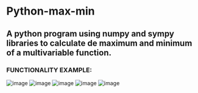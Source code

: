<h1>Python-max-min</h1>
<h2>A python program using numpy and sympy libraries to calculate de maximum and minimum of a multivariable function.</h2>
<h3>FUNCTIONALITY EXAMPLE: </h3>

![image](https://user-images.githubusercontent.com/56851339/216798511-c6474229-c116-4141-904e-8d04bb467e4b.png)
![image](https://user-images.githubusercontent.com/56851339/216798521-907e7848-3fd4-443d-a11a-d6b2e6c5c736.png)
![image](https://user-images.githubusercontent.com/56851339/216798525-895f954e-a1c9-419f-ac7c-d24b348b1a7f.png)
![image](https://user-images.githubusercontent.com/56851339/216798536-74306941-ed46-4955-a342-a084f2d55fb4.png)
![image](https://user-images.githubusercontent.com/56851339/216798543-88355389-593c-4601-bdce-2ee42823effc.png)


